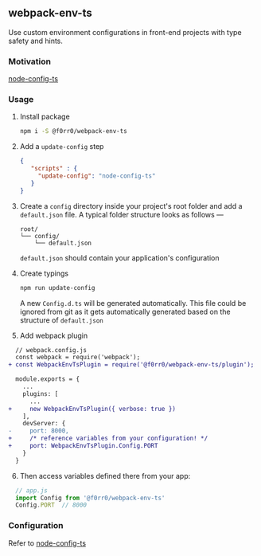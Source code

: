 ## webpack-env-ts
Use custom environment configurations in front-end projects with type safety and hints.

### Motivation
[node-config-ts](https://github.com/tusharmath/node-config-ts)

### Usage
1. Install package 
    ```bash
    npm i -S @f0rr0/webpack-env-ts
    ```

2. Add a `update-config` step
    ```json
    {
       "scripts" : {
         "update-config": "node-config-ts"
       }
    }
    ```

3. Create a `config` directory inside your project's root folder and add a `default.json` file. A typical folder structure looks as follows —  
    ```
    root/
    └── config/
        └── default.json
    ```
    `default.json` should contain your application's configuration

4. Create typings
    ```bash
    npm run update-config
    ```
    A new `Config.d.ts` will be generated automatically. This file could be ignored from git as it gets automatically generated based on the structure of `default.json`

5. Add webpack plugin
```diff
  // webpack.config.js
  const webpack = require('webpack');
+ const WebpackEnvTsPlugin = require('@f0rr0/webpack-env-ts/plugin');

  module.exports = {
    ...
    plugins: [
      ...
+     new WebpackEnvTsPlugin({ verbose: true })
    ],
    devServer: {
-     port: 8000,
+     /* reference variables from your configuration! */
+     port: WebpackEnvTsPlugin.Config.PORT
    }
  }
```

6. Then access variables defined there from your app:

```js
  // app.js
  import Config from '@f0rr0/webpack-env-ts'
  Config.PORT  // 8000
```

### Configuration
Refer to [node-config-ts](https://github.com/tusharmath/node-config-ts/blob/master/README.md#configuration)